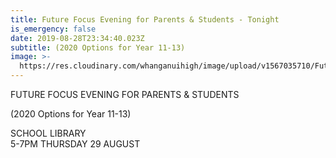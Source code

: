 ```yaml
---
title: Future Focus Evening for Parents & Students - Tonight
is_emergency: false
date: 2019-08-28T23:34:40.023Z
subtitle: (2020 Options for Year 11-13)
image: >-
  https://res.cloudinary.com/whanganuihigh/image/upload/v1567035710/Future_Focus_Evening.jpg
---
```

FUTURE FOCUS EVENING FOR PARENTS & STUDENTS  
(2020 Options for Year 11-13)

SCHOOL LIBRARY  
5-7PM THURSDAY 29 AUGUST
